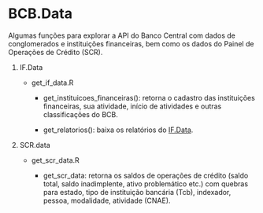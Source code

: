 # BCB.Data

Algumas funções para explorar a API do Banco Central com dados de conglomerados e instituições financeiras, bem como os dados do Painel de Operações de Crédito (SCR).

1.  IF.Data

    -   get_if_data.R

        -   get_instituicoes_financeiras(): retorna o cadastro das instituições financeiras, sua atividade, início de atividades e outras classificações do BCB.

        -   get_relatorios(): baixa os relatórios do [IF.Data](https://www3.bcb.gov.br/ifdata).

2.  SCR.data

    -   get_scr_data.R

        -   get_scr_data: retorna os saldos de operações de crédito (saldo total, saldo inadimplente, ativo problemático etc.) com quebras para estado, tipo de instituição bancária (Tcb), indexador, pessoa, modalidade, atividade (CNAE).

